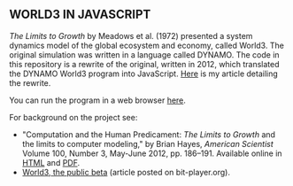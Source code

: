 ## WORLD3 IN JAVASCRIPT

_The Limits to Growth_ by Meadows et al. (1972) presented a system dynamics model of the global ecosystem and economy, called World3. The original simulation was written in a language called DYNAMO. The code in this repository is a rewrite of the original, written in 2012, which translated the DYNAMO World3 program into JavaScript. [Here](https://blog.raduzaharia.com/the-limits-to-growth-f88a3bab8bc4) is my article detailing the rewrite. 

You can run the program in a web browser [here](https://raduzaharia-medium.github.io/limits-to-growth/ltg.html).

For background on the project see:

* "Computation and the Human Predicament: _The Limits to Growth_ and the limits to computer modeling," by Brian Hayes, _American Scientist_ Volume 100, Number 3, May-June 2012, pp. 186–191. Available online in [HTML](http://www.americanscientist.org/issues/pub/computation-and-the-human-predicament) and [PDF](http://www.americanscientist.org/libraries/documents/2012491358139046-2012-05Hayes.pdf).
* [World3, the public beta](http://bit-player.org/2012/world3-the-public-beta) (article posted on bit-player.org).
